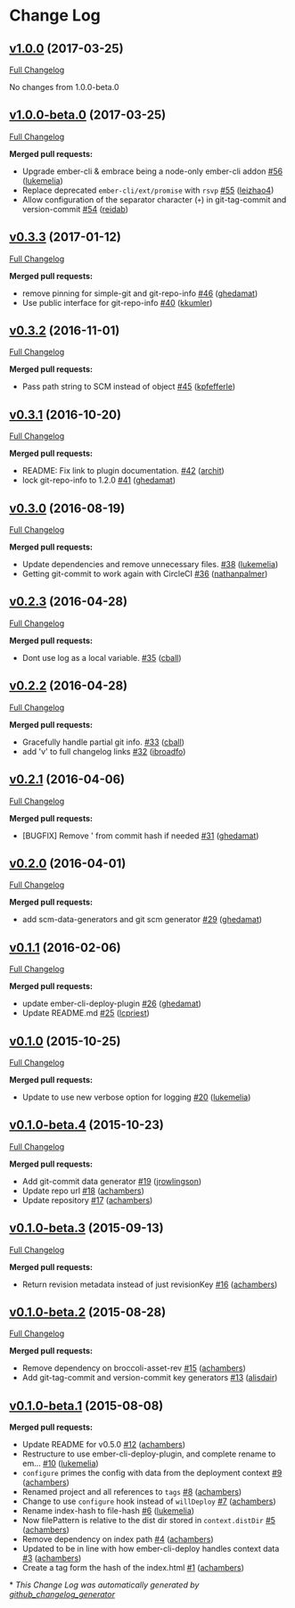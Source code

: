 # Change Log
## [v1.0.0](https://github.com/ember-cli-deploy/ember-cli-deploy-revision-data/tree/v1.0.0) (2017-03-25)
[Full Changelog](https://github.com/ember-cli-deploy/ember-cli-deploy-revision-data/compare/v1.0.0-beta.0...v1.0.0)

No changes from 1.0.0-beta.0

## [v1.0.0-beta.0](https://github.com/ember-cli-deploy/ember-cli-deploy-revision-data/tree/v1.0.0-beta.0) (2017-03-25)
[Full Changelog](https://github.com/ember-cli-deploy/ember-cli-deploy-revision-data/compare/v0.3.3...v1.0.0-beta.0)

**Merged pull requests:**

- Upgrade ember-cli & embrace being a node-only ember-cli addon [\#56](https://github.com/ember-cli-deploy/ember-cli-deploy-revision-data/pull/56) ([lukemelia](https://github.com/lukemelia))
- Replace deprecated `ember-cli/ext/promise` with `rsvp` [\#55](https://github.com/ember-cli-deploy/ember-cli-deploy-revision-data/pull/55) ([leizhao4](https://github.com/leizhao4))
- Allow configuration of the separator character \(`+`\) in git-tag-commit and version-commit [\#54](https://github.com/ember-cli-deploy/ember-cli-deploy-revision-data/pull/54) ([reidab](https://github.com/reidab))

## [v0.3.3](https://github.com/ember-cli-deploy/ember-cli-deploy-revision-data/tree/v0.3.3) (2017-01-12)
[Full Changelog](https://github.com/ember-cli-deploy/ember-cli-deploy-revision-data/compare/v0.3.2...v0.3.3)

**Merged pull requests:**

- remove pinning for simple-git and git-repo-info [\#46](https://github.com/ember-cli-deploy/ember-cli-deploy-revision-data/pull/46) ([ghedamat](https://github.com/ghedamat))
- Use public interface for git-repo-info [\#40](https://github.com/ember-cli-deploy/ember-cli-deploy-revision-data/pull/40) ([kkumler](https://github.com/kkumler))

## [v0.3.2](https://github.com/ember-cli-deploy/ember-cli-deploy-revision-data/tree/v0.3.2) (2016-11-01)
[Full Changelog](https://github.com/ember-cli-deploy/ember-cli-deploy-revision-data/compare/v0.3.1...v0.3.2)

**Merged pull requests:**

- Pass path string to SCM instead of object [\#45](https://github.com/ember-cli-deploy/ember-cli-deploy-revision-data/pull/45) ([kpfefferle](https://github.com/kpfefferle))

## [v0.3.1](https://github.com/ember-cli-deploy/ember-cli-deploy-revision-data/tree/v0.3.1) (2016-10-20)
[Full Changelog](https://github.com/ember-cli-deploy/ember-cli-deploy-revision-data/compare/v0.3.0...v0.3.1)

**Merged pull requests:**

- README: Fix link to plugin documentation. [\#42](https://github.com/ember-cli-deploy/ember-cli-deploy-revision-data/pull/42) ([archit](https://github.com/archit))
- lock git-repo-info to 1.2.0 [\#41](https://github.com/ember-cli-deploy/ember-cli-deploy-revision-data/pull/41) ([ghedamat](https://github.com/ghedamat))

## [v0.3.0](https://github.com/ember-cli-deploy/ember-cli-deploy-revision-data/tree/v0.3.0) (2016-08-19)
[Full Changelog](https://github.com/ember-cli-deploy/ember-cli-deploy-revision-data/compare/v0.2.3...v0.3.0)

**Merged pull requests:**

- Update dependencies and remove unnecessary files. [\#38](https://github.com/ember-cli-deploy/ember-cli-deploy-revision-data/pull/38) ([lukemelia](https://github.com/lukemelia))
- Getting git-commit to work again with CircleCI [\#36](https://github.com/ember-cli-deploy/ember-cli-deploy-revision-data/pull/36) ([nathanpalmer](https://github.com/nathanpalmer))

## [v0.2.3](https://github.com/ember-cli-deploy/ember-cli-deploy-revision-data/tree/v0.2.3) (2016-04-28)
[Full Changelog](https://github.com/ember-cli-deploy/ember-cli-deploy-revision-data/compare/v0.2.2...v0.2.3)

**Merged pull requests:**

- Dont use log as a local variable. [\#35](https://github.com/ember-cli-deploy/ember-cli-deploy-revision-data/pull/35) ([cball](https://github.com/cball))

## [v0.2.2](https://github.com/ember-cli-deploy/ember-cli-deploy-revision-data/tree/v0.2.2) (2016-04-28)
[Full Changelog](https://github.com/ember-cli-deploy/ember-cli-deploy-revision-data/compare/v0.2.1...v0.2.2)

**Merged pull requests:**

- Gracefully handle partial git info. [\#33](https://github.com/ember-cli-deploy/ember-cli-deploy-revision-data/pull/33) ([cball](https://github.com/cball))
- add 'v' to full changelog links [\#32](https://github.com/ember-cli-deploy/ember-cli-deploy-revision-data/pull/32) ([ibroadfo](https://github.com/ibroadfo))

## [v0.2.1](https://github.com/ember-cli-deploy/ember-cli-deploy-revision-data/tree/v0.2.1) (2016-04-06)
[Full Changelog](https://github.com/ember-cli-deploy/ember-cli-deploy-revision-data/compare/v0.2.0...v0.2.1)

**Merged pull requests:**

- \[BUGFIX\] Remove ' from commit hash if needed [\#31](https://github.com/ember-cli-deploy/ember-cli-deploy-revision-data/pull/31) ([ghedamat](https://github.com/ghedamat))

## [v0.2.0](https://github.com/ember-cli-deploy/ember-cli-deploy-revision-data/tree/v0.2.0) (2016-04-01)
[Full Changelog](https://github.com/ember-cli-deploy/ember-cli-deploy-revision-data/compare/v0.1.1...v0.2.0)

**Merged pull requests:**

- add scm-data-generators and git scm generator [\#29](https://github.com/ember-cli-deploy/ember-cli-deploy-revision-data/pull/29) ([ghedamat](https://github.com/ghedamat))

## [v0.1.1](https://github.com/ember-cli-deploy/ember-cli-deploy-revision-data/tree/v0.1.1) (2016-02-06)
[Full Changelog](https://github.com/ember-cli-deploy/ember-cli-deploy-revision-data/compare/v0.1.0...v0.1.1)

**Merged pull requests:**

- update ember-cli-deploy-plugin [\#26](https://github.com/ember-cli-deploy/ember-cli-deploy-revision-data/pull/26) ([ghedamat](https://github.com/ghedamat))
- Update README.md [\#25](https://github.com/ember-cli-deploy/ember-cli-deploy-revision-data/pull/25) ([lcpriest](https://github.com/lcpriest))

## [v0.1.0](https://github.com/ember-cli-deploy/ember-cli-deploy-revision-data/tree/v0.1.0) (2015-10-25)
[Full Changelog](https://github.com/ember-cli-deploy/ember-cli-deploy-revision-data/compare/v0.1.0-beta.4...v0.1.0)

**Merged pull requests:**

- Update to use new verbose option for logging [\#20](https://github.com/ember-cli-deploy/ember-cli-deploy-revision-data/pull/20) ([lukemelia](https://github.com/lukemelia))

## [v0.1.0-beta.4](https://github.com/ember-cli-deploy/ember-cli-deploy-revision-data/tree/v0.1.0-beta.4) (2015-10-23)
[Full Changelog](https://github.com/ember-cli-deploy/ember-cli-deploy-revision-data/compare/v0.1.0-beta.3...v0.1.0-beta.4)

**Merged pull requests:**

- Add git-commit data generator [\#19](https://github.com/ember-cli-deploy/ember-cli-deploy-revision-data/pull/19) ([jrowlingson](https://github.com/jrowlingson))
- Update repo url [\#18](https://github.com/ember-cli-deploy/ember-cli-deploy-revision-data/pull/18) ([achambers](https://github.com/achambers))
- Update repository [\#17](https://github.com/ember-cli-deploy/ember-cli-deploy-revision-data/pull/17) ([achambers](https://github.com/achambers))

## [v0.1.0-beta.3](https://github.com/ember-cli-deploy/ember-cli-deploy-revision-data/tree/v0.1.0-beta.3) (2015-09-13)
[Full Changelog](https://github.com/ember-cli-deploy/ember-cli-deploy-revision-data/compare/v0.1.0-beta.2...v0.1.0-beta.3)

**Merged pull requests:**

- Return revision metadata instead of just revisionKey [\#16](https://github.com/ember-cli-deploy/ember-cli-deploy-revision-data/pull/16) ([achambers](https://github.com/achambers))

## [v0.1.0-beta.2](https://github.com/ember-cli-deploy/ember-cli-deploy-revision-data/tree/v0.1.0-beta.2) (2015-08-28)
[Full Changelog](https://github.com/ember-cli-deploy/ember-cli-deploy-revision-data/compare/v0.1.0-beta.1...v0.1.0-beta.2)

**Merged pull requests:**

- Remove dependency on broccoli-asset-rev [\#15](https://github.com/ember-cli-deploy/ember-cli-deploy-revision-data/pull/15) ([achambers](https://github.com/achambers))
- Add git-tag-commit and version-commit key generators [\#13](https://github.com/ember-cli-deploy/ember-cli-deploy-revision-data/pull/13) ([alisdair](https://github.com/alisdair))

## [v0.1.0-beta.1](https://github.com/ember-cli-deploy/ember-cli-deploy-revision-data/tree/v0.1.0-beta.1) (2015-08-08)
**Merged pull requests:**

- Update README for v0.5.0 [\#12](https://github.com/ember-cli-deploy/ember-cli-deploy-revision-data/pull/12) ([achambers](https://github.com/achambers))
- Restructure to use ember-cli-deploy-plugin, and complete rename to em… [\#10](https://github.com/ember-cli-deploy/ember-cli-deploy-revision-data/pull/10) ([lukemelia](https://github.com/lukemelia))
- `configure` primes the config with data from the deployment context [\#9](https://github.com/ember-cli-deploy/ember-cli-deploy-revision-data/pull/9) ([achambers](https://github.com/achambers))
- Renamed project and all references to `tags` [\#8](https://github.com/ember-cli-deploy/ember-cli-deploy-revision-data/pull/8) ([achambers](https://github.com/achambers))
- Change to use `configure` hook instead of `willDeploy` [\#7](https://github.com/ember-cli-deploy/ember-cli-deploy-revision-data/pull/7) ([achambers](https://github.com/achambers))
- Rename index-hash to file-hash [\#6](https://github.com/ember-cli-deploy/ember-cli-deploy-revision-data/pull/6) ([lukemelia](https://github.com/lukemelia))
- Now filePattern is relative to the dist dir stored in `context.distDir` [\#5](https://github.com/ember-cli-deploy/ember-cli-deploy-revision-data/pull/5) ([achambers](https://github.com/achambers))
- Remove dependency on index path [\#4](https://github.com/ember-cli-deploy/ember-cli-deploy-revision-data/pull/4) ([achambers](https://github.com/achambers))
- Updated to be in line with how ember-cli-deploy handles context data [\#3](https://github.com/ember-cli-deploy/ember-cli-deploy-revision-data/pull/3) ([achambers](https://github.com/achambers))
- Create a tag form the hash of the index.html [\#1](https://github.com/ember-cli-deploy/ember-cli-deploy-revision-data/pull/1) ([achambers](https://github.com/achambers))



\* *This Change Log was automatically generated by [github_changelog_generator](https://github.com/skywinder/Github-Changelog-Generator)*
